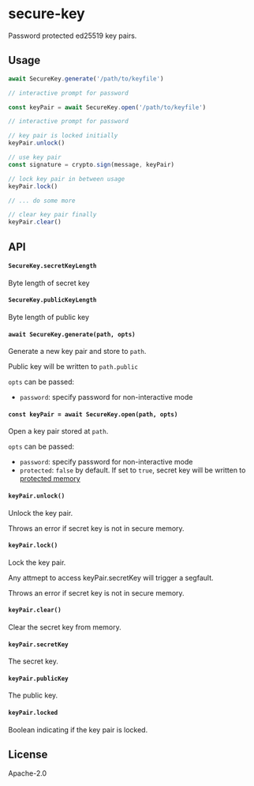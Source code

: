 # secure-key

Password protected ed25519 key pairs.

## Usage

```js
await SecureKey.generate('/path/to/keyfile')

// interactive prompt for password
```

```js
const keyPair = await SecureKey.open('/path/to/keyfile')

// interactive prompt for password

// key pair is locked initially  
keyPair.unlock()

// use key pair  
const signature = crypto.sign(message, keyPair)

// lock key pair in between usage
keyPair.lock()

// ... do some more

// clear key pair finally
keyPair.clear()
```

## API

#### `SecureKey.secretKeyLength`

Byte length of secret key

#### `SecureKey.publicKeyLength`

Byte length of public key

#### `await SecureKey.generate(path, opts)`

Generate a new key pair and store to `path`.

Public key will be written to `path.public`

`opts` can be passed:
- `password`: specify password for non-interactive mode

#### `const keyPair = await SecureKey.open(path, opts)`

Open a key pair stored at `path`.

`opts` can be passed:
- `password`: specify password for non-interactive mode
- `protected`: `false` by default. If set to `true`, secret key will be written to [protected memory](https://sodium-friends.github.io/docs/docs/memoryprotection)

#### `keyPair.unlock()`

Unlock the key pair.

Throws an error if secret key is not in secure memory.

#### `keyPair.lock()`

Lock the key pair.

Any attmept to access keyPair.secretKey will trigger a segfault.

Throws an error if secret key is not in secure memory.

#### `keyPair.clear()`

Clear the secret key from memory.

#### `keyPair.secretKey`

The secret key.

#### `keyPair.publicKey`

The public key.

#### `keyPair.locked`

Boolean indicating if the key pair is locked.

## License

Apache-2.0
